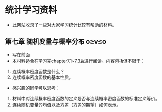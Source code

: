 # 统计学习资料
- 此网站收录了一些对大家学习统计比较有帮助的材料。
## 第七章 随机变量与概率分布 o≥v≤o
- 写在前面
- 本材料适合在学习完chapter7.1~7.3后进行阅读。内容包括但不限于：
1. 连续概率密度函数是什么？
1. 连续概率密度函数的基本性质。
- 感兴趣的同学可以思考：
1. 材料中对连续概率密度函数的定义是否与连续概率密度函数的标准定义等价。
1. 连续随机变量的均值以及方差（方差的期望）如何表示。
